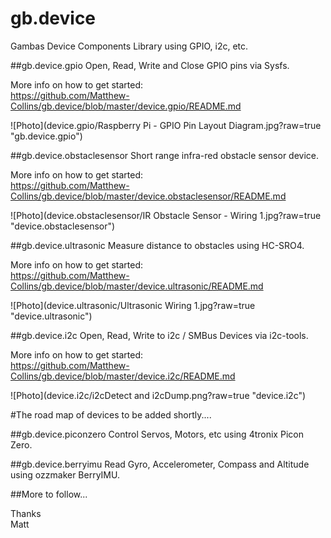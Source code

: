 # gb.device
Gambas Device Components Library using GPIO, i2c, etc.


##gb.device.gpio
Open, Read, Write and Close GPIO pins via Sysfs.

More info on how to get started:  
https://github.com/Matthew-Collins/gb.device/blob/master/device.gpio/README.md

![Photo](device.gpio/Raspberry Pi - GPIO Pin Layout Diagram.jpg?raw=true "gb.device.gpio")


##gb.device.obstaclesensor
Short range infra-red obstacle sensor device.

More info on how to get started:  
https://github.com/Matthew-Collins/gb.device/blob/master/device.obstaclesensor/README.md

![Photo](device.obstaclesensor/IR Obstacle Sensor - Wiring 1.jpg?raw=true "device.obstaclesensor")


##gb.device.ultrasonic
Measure distance to obstacles using HC-SRO4.

More info on how to get started:  
https://github.com/Matthew-Collins/gb.device/blob/master/device.ultrasonic/README.md

![Photo](device.ultrasonic/Ultrasonic Wiring 1.jpg?raw=true "device.ultrasonic") 

  
##gb.device.i2c
Open, Read, Write to i2c / SMBus Devices via i2c-tools.

More info on how to get started:  
https://github.com/Matthew-Collins/gb.device/blob/master/device.i2c/README.md

![Photo](device.i2c/i2cDetect and i2cDump.png?raw=true "device.i2c") 


  
#The road map of devices to be added shortly....


##gb.device.piconzero
Control Servos, Motors, etc using 4tronix Picon Zero.

##gb.device.berryimu
Read Gyro, Accelerometer, Compass and Altitude using ozzmaker BerryIMU.


##More to follow...

Thanks  
Matt
